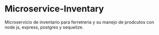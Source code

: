 # Microservice-Inventary
Microservicio de inventario para ferretreria y su manejo de prodcutos con node js, express, postgres y sequelize.
